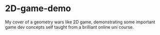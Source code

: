 # 2D-game-demo
My cover of a geometry wars like 2D game, demonstrating some important game dev concepts self taught from a brilliant online uni course.
